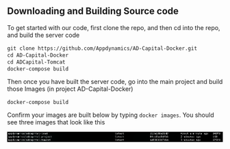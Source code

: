## Downloading and Building Source code

To get started with our code, first clone the repo, and then cd into the repo, and build the server code
```
git clone https://github.com/Appdynamics/AD-Capital-Docker.git
cd AD-Capital-Docker
cd ADCapital-Tomcat
docker-compose build
```

Then once you have built the server code, go into the main project and build those Images (in project AD-Capital-Docker)
```
docker-compose build
```

Confirm your images are built below by typing `docker images`.
You should see three images that look like this

![Docker Images](./assets/images/1.png)
